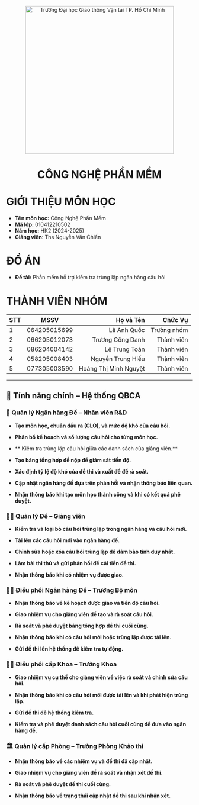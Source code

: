 <!-- Banner -->
<p align="center">
  <a href="https:/w/ww.ut.edu.vn/" title="Trường Đại học Giao thông Vận tải TP. Hồ Chí Minh" style="border: none;">
  <a href="https://giaothongvantaitphcm.edu.vn/" title="Trường Đại học Giao thông Vận tải TP. Hồ Chí Minh" style="border: none;">
    <img src="https://giaothongvantaitphcm.edu.vn/wp-content/uploads/2025/01/Logo-GTVT.png" alt="Trường Đại học Giao thông Vận tải TP. Hồ Chí Minh" width="400">
  </a>
</p>

<h1 align="center"><b>CÔNG NGHỆ PHẦN MỀM</b></h1>

# GIỚI THIỆU MÔN HỌC
* **Tên môn học:** Công Nghệ Phần Mềm
* **Mã lớp:** 010412210502
* **Năm học:** HK2 (2024-2025)
* **Giảng viên**: Ths Nguyễn Văn Chiến 

# ĐỒ ÁN 
* **Đề tài:** Phần mềm hỗ trợ kiểm tra trùng lặp ngân hàng câu hỏi

# THÀNH VIÊN NHÓM
| STT    | MSSV          | Họ và Tên              |Chức Vụ    |
| ------ |:-------------:| ----------------------:|----------:|
|   1    | 064205015699  | Lê Anh Quốc            |Trưởng nhóm|
|   2    | 066205012073  | Trương Công Danh       |Thành viên |
|   3    | 086204004142  | Lê Trung Toàn          |Thành viên |
|   4    | 058205008403  | Nguyễn Trung Hiếu      |Thành viên |
|   5    | 077305003590  | Hoàng Thị Minh Nguyệt  |Thành viên |

---

## 🌟 Tính năng chính – Hệ thống QBCA
### 🧪 Quản lý Ngân hàng Đề – Nhân viên R&D

* **Tạo môn học, chuẩn đầu ra (CLO), và mức độ khó của câu hỏi.**

* **Phân bổ kế hoạch và số lượng câu hỏi cho từng môn học.**

* ** Kiểm tra trùng lặp câu hỏi giữa các danh sách của giảng viên.**

* **Tạo bảng tổng hợp đề nộp để giám sát tiến độ.**

* **Xác định tỷ lệ độ khó của đề thi và xuất đề để rà soát.**

* **Cập nhật ngân hàng đề dựa trên phản hồi và nhận thông báo liên quan.**
  
* **Nhận thông báo khi tạo môn học thành công và khi có kết quả phê duyệt.**

### 👨‍🏫 Quản lý Đề – Giảng viên

* **Kiểm tra và loại bỏ câu hỏi trùng lặp trong ngân hàng và câu hỏi mới.**

* **Tải lên các câu hỏi mới vào ngân hàng đề.**

* **Chỉnh sửa hoặc xóa câu hỏi trùng lặp để đảm bảo tính duy nhất.**

* **Làm bài thi thử và gửi phản hồi để cải tiến đề thi.**

* **Nhận thông báo khi có nhiệm vụ được giao.**

### 🧑‍💼 Điều phối Ngân hàng Đề – Trưởng Bộ môn

* **Nhận thông báo về kế hoạch được giao và tiến độ câu hỏi.**

* **Giao nhiệm vụ cho giảng viên để tạo và rà soát câu hỏi.**

* **Rà soát và phê duyệt bảng tổng hợp đề thi cuối cùng.**

* **Nhận thông báo khi có câu hỏi mới hoặc trùng lặp được tải lên.**

* **Gửi đề thi lên hệ thống để kiểm tra tự động.**

### 👨‍🎓 Điều phối cấp Khoa – Trưởng Khoa

* **Giao nhiệm vụ cụ thể cho giảng viên về việc rà soát và chỉnh sửa câu hỏi.**

* **Nhận thông báo khi có câu hỏi mới được tải lên và khi phát hiện trùng lặp.**

* **Gửi đề thi để hệ thống kiểm tra.**

* **Kiểm tra và phê duyệt danh sách câu hỏi cuối cùng để đưa vào ngân hàng đề.**
  
### 🏛️ Quản lý cấp Phòng – Trưởng Phòng Khảo thí

* **Nhận thông báo về các nhiệm vụ và đề thi đã cập nhật.**

* **Giao nhiệm vụ cho giảng viên để rà soát và nhận xét đề thi.**

* **Rà soát và phê duyệt đề thi cuối cùng.**

* **Nhận thông báo về trạng thái cập nhật đề thi sau khi nhận xét.**

